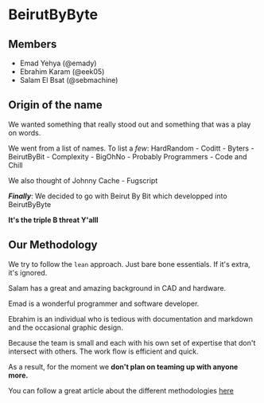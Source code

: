 # BeirutByByte
## Members
* Emad Yehya (@emady)
* Ebrahim Karam (@eek05)
* Salam El Bsat (@sebmachine)

## Origin of the name
We wanted something that really stood out and something that was a play on words.

We went from a list of names. To list a *few*:
HardRandom - Coditt - Byters - BeirutByBit - Complexity - BigOhNo - Probably Programmers - Code and Chill

We also thought of Johnny Cache - Fugscript


***Finally***: We decided to go with Beirut By Bit which developped into BeirutByByte

**It's the triple B threat Y'alll**

## Our Methodology
We try to follow the `lean` approach. Just bare bone essentials. If it's extra, it's ignored.

Salam has a great and amazing background in CAD and hardware.

Emad is a wonderful programmer and software developer.

Ebrahim is an individual who is tedious with documentation and markdown and the occasional graphic design.

Because the team is small and each with his own set of expertise that don't intersect with others. The work flow is efficient and quick.

As a result, for the moment we **don't plan on teaming up with anyone more.**

You can follow a great article about the different methodologies [here](https://toggl.com/developer-methods-infographic)

